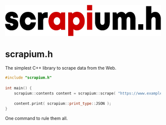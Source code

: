 <img src="https://github.com/krisluczka/scrapium.h/blob/master/logo.png" height="100px"/>

# scrapium.h
The simplest C++ library to scrape data from the Web.

```cpp
#include "scrapium.h"

int main() {
    scrapium::contents content = scrapium::scrape( "https://www.example.com/", "a");

    content.print( scrapium::print_type::JSON );
}
```

One command to rule them all.